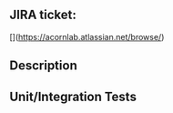 ## JIRA ticket:

[<!-- JIRA -->](https://acornlab.atlassian.net/browse/<!-- JIRA -->)

## Description

<!-- If there not enough detail present in the JIRA ticket please explain in detail why you are making this changes? Consider answering the following questions if applicable: -->
<!-- Why is this change required? What problem does it solve? -->
<!-- What does this implement? Explain your changes. -->

## Unit/Integration Tests

<!-- Were unit test or integration tests added for this change -->
<!-- Describe in detail any manual testing done -->
